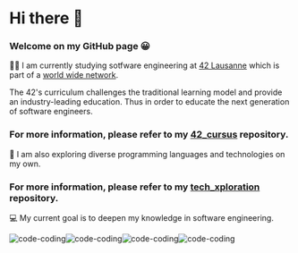 # Hi there 👋

### Welcome on my GitHub page :grinning:

:woman_technologist: I am currently studying sotfware engineering at [42 Lausanne](https://www.42lausanne.ch/?gclid=EAIaIQobChMI-5eLloP79wIVhJBoCR1VEwNIEAAYASAAEgKuovD_BwE) which is part of a [world wide network](https://42.fr/en/network-42/).

The 42's curriculum challenges the traditional learning model and provide an industry-leading education. Thus in order to educate the next generation of software engineers.

### For more information, please refer to my [42_cursus](https://github.com/Sndrn/42_cursus) repository.
 
 
 
:compass: I am also exploring diverse programming languages and technologies on my own.

### For more information, please refer to my [tech_xploration](https://github.com/Sndrn/tech_xploration) repository.
 
 
 
💻 My current goal is to deepen my knowledge in software engineering.


![code-coding](https://user-images.githubusercontent.com/89401289/171004051-3903e445-34e1-4e8e-959b-66b9cd455968.gif)![code-coding](https://user-images.githubusercontent.com/89401289/171004051-3903e445-34e1-4e8e-959b-66b9cd455968.gif)![code-coding](https://user-images.githubusercontent.com/89401289/171004051-3903e445-34e1-4e8e-959b-66b9cd455968.gif)![code-coding](https://user-images.githubusercontent.com/89401289/171004051-3903e445-34e1-4e8e-959b-66b9cd455968.gif)
